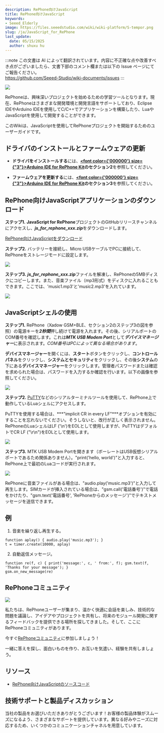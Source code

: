 ```yaml
---
description: RePhone向けJavaScript
title: RePhone向けJavaScript
keywords:
- Seeed_Elderly
image: https://files.seeedstudio.com/wiki/wiki-platform/S-tempor.png
slug: /ja/JavaScript_for_RePhone
last_update:
  date: 05/15/2025
  author: shuxu hu
---
```

:::note
この文書は AI によって翻訳されています。内容に不正確な点や改善すべき点がございましたら、文書下部のコメント欄または以下の Issue ページにてご報告ください。  
https://github.com/Seeed-Studio/wiki-documents/issues
:::

![](https://files.seeedstudio.com/wiki/JavaScript_for_RePhone/img/Xadow_GSMPlusBLE_pingguo.JPG)

RePhoneは、興味深いプロジェクトを始めるための学習ツールとなります。現在、RePhoneはさまざまな開発環境と開発言語をサポートしており、Eclipse IDEやArduino IDEを使用してC/C++でアプリケーションを構築したり、LuaやJavaScriptを使用して開発することができます。

このWikiは、JavaScriptを使用してRePhoneプロジェクトを開始するためのユーザーガイドです。

ドライバのインストールとファームウェアの更新
----------------------------------

- **ドライバをインストールする**には、**<a href="/JavaScript_for_RePhone" ><span><font color={'000000'} size={"3"}>Arduino IDE for RePhone Kit</font></span></a>のセクション2**を参照してください。

- **ファームウェアを更新する**には、**<a href="/JavaScript_for_RePhone" ><span><font color={'000000'} size={"3"}>Arduino IDE for RePhone Kit</font></span></a>のセクション3**を参照してください。

RePhone向けJavaScriptアプリケーションのダウンロード
-------------------------------------------

**ステップ1.** **JavaScript for RePhone**プロジェクトのGitHubリリースチャンネルにアクセスし、***js_for_rephone_xxx.zip***をダウンロードします。

[RePhone向けJavaScriptをダウンロード](https://github.com/Seeed-Studio/JavaScript_for_RePhone/releases)

**ステップ2.** バッテリーを接続し、Micro USBケーブルでPCに接続して、RePhoneをストレージモードに設定します。

![](https://files.seeedstudio.com/wiki/JavaScript_for_RePhone/img/Connect_Xadow_GSMPlusBLE_to_PC.png)

**ステップ3.** ***js_for_rephone_xxx.zip***ファイルを解凍し、RePhoneの5MBディスクにコピーします。また、音楽ファイル（mp3形式）をディスクに入れることもできます。ここでは、'music1.mp3'と'music2.mp3'を入れています。

![](https://files.seeedstudio.com/wiki/JavaScript_for_RePhone/img/Lua_1.png)

JavaScriptシェルの使用
--------------------

**ステップ1.** RePhone（Xadow GSM+BLE、セクション2のステップ3の図を参照）の電源キーを***2秒間***押し続けて電源を入れます。その後、シリアルポートのCOM番号を確認します。これは***MTK USB Modem Port***として***デバイスマネージャー***に表示されます。*COM番号はPCによって異なる場合があります*。

**デバイスマネージャー**を開くには、**スタート**ボタンをクリックし、**コントロールパネル**をクリックし、**システムとセキュリティ**をクリックし、その後**システム**の下にある**デバイスマネージャー**をクリックします。管理者パスワードまたは確認を求められた場合は、パスワードを入力するか確認を行います。以下の画像を参照してください。

![](https://files.seeedstudio.com/wiki/JavaScript_for_RePhone/img/Check_ports.png)

**ステップ2.** [PuTTY](http://www.chiark.greenend.org.uk/~sgtatham/putty/download.html)などのシリアルターミナルツールを使用して、RePhone上で動作しているLuaシェルにアクセスします。

PuTTYを使用する場合は、***"implicit CR in every LF"***オプションを有効にすることを忘れないでください。そうしないと、改行が正しく表示されません。RePhoneのLuaシェルはLF ('\n')をEOLとして使用しますが、PuTTYはデフォルトでCR LF ("\r\n")をEOLとして使用します。

![](https://files.seeedstudio.com/wiki/JavaScript_for_RePhone/img/Putty_EOL.png)

**ステップ3.** MTK USB Modem Portを開きます（ボーレートはUSB仮想シリアルポートであるため関係ありません）。"print('hello, world')"と入力すると、RePhone上で最初のLuaコードが実行されます。

![](https://files.seeedstudio.com/wiki/JavaScript_for_RePhone/img/RePhone_Lua_Shell.png)

RePhoneに音楽ファイルがある場合は、"audio.play('music.mp3')"と入力して再生します。SIMカードが挿入されている場合は、"gsm.call('電話番号')"で電話をかけたり、"gsm.text('電話番号', 'RePhoneからのメッセージ')"でテキストメッセージを送信できます。

例
--------

1. 音楽を繰り返し再生する。

```
function aplay() { audio.play('music.mp3'); }
t = timer.create(10000, aplay)
```

2. 自動返信メッセージ。

```
function re(f, c) { print('message:', c, ' from:', f); gsm.text(f, 'Thanks for your message'); }
gsm.on_new_message(re)
```

RePhoneコミュニティ
-----------------

[![](https://files.seeedstudio.com/wiki/JavaScript_for_RePhone/img/RePhone_Community-2.png)](https://community.seeedstudio.com/discover.html?t=RePhone)

私たちは、RePhoneユーザーが集まり、温かく快適に会話を楽しみ、技術的な問題を議論し、アイデアやプロジェクトを共有し、将来のモジュール開発に関するフィードバックを提供できる場所を探してきました。そして、ここにRePhoneコミュニティがあります。

今すぐ[RePhoneコミュニティ](https://community.seeedstudio.com/discover.html?t=RePhone)に参加しましょう！

一緒に答えを探し、面白いものを作り、お互いを気遣い、経験を共有しましょう。

リソース
---------

- [RePhone向けJavaScriptのソースコード](https://github.com/Seeed-Studio/JavaScript_for_RePhone)

<!-- このMarkdownファイルはhttps://www.seeedstudio.com/wiki/JavaScript_for_RePhoneから作成されました -->

## 技術サポートと製品ディスカッション

当社の製品をお選びいただきありがとうございます！お客様の製品体験がスムーズになるよう、さまざまなサポートを提供しています。異なる好みやニーズに対応するため、いくつかのコミュニケーションチャネルを用意しています。

<div class="button_tech_support_container">
<a href="https://forum.seeedstudio.com/" class="button_forum"></a> 
<a href="https://www.seeedstudio.com/contacts" class="button_email"></a>
</div>

<div class="button_tech_support_container">
<a href="https://discord.gg/eWkprNDMU7" class="button_discord"></a> 
<a href="https://github.com/Seeed-Studio/wiki-documents/discussions/69" class="button_discussion"></a>
</div>